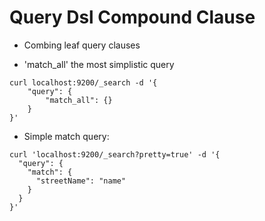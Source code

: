 # Query Dsl Compound Clause #

* Combing leaf query clauses



* 'match_all' the most simplistic query
```
curl localhost:9200/_search -d '{
	"query": {
		"match_all": {}
	}
}'
```
* Simple match query:
```
curl 'localhost:9200/_search?pretty=true' -d '{
  "query": {
    "match": {
      "streetName": "name"
    }
  }
}'
```

